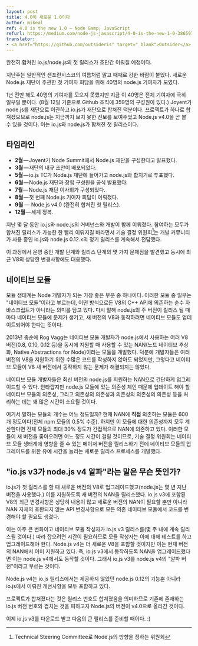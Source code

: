 ```yaml
---
layout: post
title: 4.0이 새로운 1.0이다
author: mikeal
ref: 4.0 is the new 1.0 — Node &amp; JavaScript
refurl: https://medium.com/node-js-javascript/4-0-is-the-new-1-0-386597a3436d
translator:
- <a href="https://github.com/outsideris" target="_blank">Outsider</a>
---
```


<!--
The first fully converged io.js/node.js release coming soon.

Last week was a typical San Francisco summer, sunny with occasionally hostile
winds. This was the setting for 40 node.js contributors to gather for the
first ever Collaborator Summit, organized by the new Node.js Foundation.
-->
완전히 합쳐진 io.js/node.js의 첫 릴리스가 조만간 이뤄질 예정이다.

지난주는 일반적인 샌프란시스코의 여름처럼 맑고 때때로 강한 바람이 불었다. 새로운 Node.js 재단이
주관한 첫 기여자 회담을 위해 40명의 node.js 기여자가 모였다.

<!--
A year ago we didn’t have 40 contributors to gather but today this represents
only a fraction of the total contributor base (359 GitHub org members as of
8/12). This is due in large part to Joyent’s migration of node.js to
a foundation and the merger of io.js into that foundation. As a unified
project node.js has seen more progress than ever and will soon see
Node.js v4.0 — the first unified release of the io.js and node.js codebases.
-->
1년 전만 해도 40명의 기여자를 모으지 못했지만 지금 이 40명은 전체 기여자에 극히 일부일 뿐이다.
(8월 12일 기준으로 Github 조직에 359명의 구성원이 있다.) Joyent가 node.js를 재단으로 이관하고
io.js가 재단으로 합쳐진 덕분이다. 프로젝트가 하나로 합쳐졌으므로 node.js는 지금까지 보지 못한 진보를
보여주었고 Node.js v4.0을 곧 볼 수 있을 것이다. 이는 io.js와 node.js가 합쳐진 첫 릴리스이다.

<!--
## Timeline
* **February** — Joyent announces formation of the Node.js Foundation at Node Summit.
* **March** — Foundation By-law drafts are circulated.
* **May** — io.js TC votes to enter the Node.js Foundation and merge with node.js.
* **June** — Official launch of the Node.js Foundation w/ founding members.
* **July** — Node.js Foundation Board of Directors established.
* **August** — First ever Node.js Collaborator Summit.
* **September** — Node.js v4.0 (first fully converged release).
* **December** — World Domination.
-->
## 타임라인
* **2월** — Joyent가 Node Summit에서 Node.js 재단을 구성한다고 발표했다.
* **3월** — 재단의 내규 초안이 배포되었다.
* **5월** — io.js TC가 Node.js 재단에 들어가고 node.js와 합치기로 투표했다.
* **6월** — Node.js 재단과 창립 구성원을 공식 발표했다.
* **7월** — Node.js 재단 이사회가 구성되었다.
* **8월** — 첫 번째 Node.js 기여자 회담이 이뤄졌다.
* **9월** — Node.js v4.0 (완전히 합쳐진 첫 릴리스).
* **12월** — 세계 정복.

<!--
For the last few months governance and development of io.js and node.js have
happened jointly. While everyone involved would like to see a converged release
happen as quickly as possible the TSC has also been dedicated to continuing
regular releases of io.js and node.js 0.12.x which are in use
by the developer community.
-->
지난 몇 달 동안 io.js와 node.js의 거버넌스와 개발이 함께 이뤄졌다. 참여하는 모두가 합쳐진 릴리스가
가능한 한 빨리 이뤄지길 바라면서 기술 결정 위원회[^1]는 개발 커뮤니티가 사용 중인 io.js와 node.js 0.12.x의
정기 릴리스를 계속해서 전담했다.

<!--
Along the way we discovered a few problems with the development and release
process we were operating under and have also struggled with
a recent sizable change to V8.
-->
이 과정에서 운영 중인 개발 단계와 릴리스 단계의 몇 가지 문제점을 발견했고 동시에 최근 V8의 상당한
변경사항에도 대응했다.

<!--
## Native Modules
-->
## 네이티브 모듈

<!--
The module ecosystem is one of the best parts of being a Node developer.
A tiny portion of these modules are what we call “native modules” meaning
that they rely, in some way, on V8's C++ API and are not purely JavaScript.
This has meant that every major release of node.js broke these native modules
and they would each have to be updated to work with a newer v8.
-->
모듈 생태계는 Node 개발자가 되는 가장 좋은 부분 중 하나이다.
이러한 모듈 중 일부는 "네이티브 모듈"이라고 부르는데, 어떤 방식으로든 V8의 C++ API에 의존하는 순수
자바스크립트가 아니라는 의미를 담고 있다. 다시 말해 node.js의 주 버전이 릴리스 될 때마다 네이티브
모듈에 문제가 생기고, 새 버전의 V8과 동작하려면 네이티브 모듈도 업데이트되어야 한다는 뜻이다.

<!--
In mid-2013 Rod Vagg released NAN (Native Abstractions for Node), a module
which can be used by native module developers to simultaneously support
multiple versions of V8 found in node.js (0.8, 0.10, 0.12, etc). This meant
that developers didn’t have to write lots of code to handle varying versions
of V8 but it didn’t stop native modules from being broken by new versions of V8.
-->
2013년 중순에 Rog Vagg는 네이티브 모듈 개발자가 node.js에서 사용하는
여러 V8 버전(0.8, 0.10, 0.12 등)을 동시에 지원할 때 사용할 수 있는 NAN(노드 네이티브 추상화,
Native Abstractions for Node)이라는 모듈을 개발했다. 덕분에 개발자들은 여러 버전의 V8을
지원하기 위한 수많은 코드를 작성하지 않아도 되었지만, 그렇다고 네이티브 모듈이 V8 새 버전에서
동작하지 않는 문제가 해결되지는 않았다.

<!--
For most of the history of NAN native module developers have been able
simply upgrade their version of NAN to one that includes support for
the latest version of node.js. Unfortunately, the deep dependency chains
found in node.js modules means that it still takes quite a bit of time for
the dependencies of a native module to be updated (and the deps of deps,
and deps of deps of deps, and so on).
-->
네이티브 모듈 개발자들은 최신 버전의 node.js를 지원하는 NAN으로 간단하게 업그레이드할 수 있다.
안타깝지만 node.js 모듈에 있는 의존성 체인 때문에 업데이트 해야 할 네이티브 모듈의 의존성, 그리고
의존성의 의존성과 의존성의 의존성의 의존성 등을 처리하는 데는 꽤 많은 시간이 소요될 것이다.

<!--
How many modules are we talking about? Less than 600 modules currently
depend **directly** on NAN (less than half a percent of the total modules
in NPM) but if you factor in all the deep dependencies on those modules up
to 30% of the modules in npm depend indirectly on NAN. Being that it takes
a while for these modules to all catch up to new versions the TSC developed
a new release process which leaves a longer period of time for modules
to upgrade before major releases go out that affect the native module ecosystem.
-->
여기서 말하는 모듈의 개수는 어느 정도일까? 현재 NAN에 **직접** 의존하는 모듈은 600개
정도이다(전체 npm 모듈의 0.5% 수준). 하지만 이 모듈에 대한 의존성까지 모두 계산한다면 전체 모듈의
최대 30% 정도가 간접적으로 NAN에 의존하고 있다. 이러한 모듈이 새 버전을 좇아오려면 어느 정도 시간이
걸릴 것이므로, 기술 결정 위원회는 네이티브 모듈 생태계에 영향을 줄 수 있는 메이저 버전을 릴리스하기 전에
네이티브 모듈의 업그레이드를 위한 유예 시간을 늘리는 새로운 릴리스 프로세스를 개발했다.

<!--
## What does “io.js v3 is node.js v4 alpha” mean?
-->
## "io.js v3가 node.js v4 알파"라는 말은 무슨 뜻인가?

<!--
When io.js was first released it upgraded to a newer version of V8
(node.js was a few years out of date) and a new version of NAN was released
to support it. Recent changes to V8 which are included in io.js v3 are much
more profound and require not only a newer version of NAN but a breaking API
change in NAN itself which requires code changes in all dependent native modules.
-->
io.js가 첫 릴리스를 할 때 새로운 버전의 V8로 업그레이드했고(node.js는 몇 년 지난 버전을 사용했다.)
이를 지원하도록 새 버전의 NAN을 릴리스했다. io.js v3에 포함된 V8의 최근 변경사항은 상당히 내용이
많고 새로운 버전의 NAN이 필요할 뿐만 아니라 NAN 자체의 호환되지 않는 API 변경사항으로 모든 의존
네이티브 모듈에서 코드를 변경해야 할 필요도 생겼다.

<!--
Knowing that this is a big change and that native module authors need time
to catch up io.js v3 has been released, and will continue to be released
in the coming weeks, for module authors to test and upgrade against.
Node.js v4 will contain an even newer V8, but one that is already supported
by the current version of NAN. This means that everyone who upgrades NAN
to work on io.js v3 will also work with node.js v4 which is why we are
calling io.js v3 an “alpha series” for node.js v4.
-->
이는 아주 큰 변화이고 네이티브 모듈 작성자가 io.js v3 릴리스를(몇 주 내에 계속 릴리스될 것이다.) 따라
잡으려면 시간이 필요하므로 모듈 작성자는 이에 대해 테스트를 하고 업그레이드해야 한다. Node.js v4는
더 새로운 V8을 포함할 것이지만 이는 현재 버전의 NAN에서 이미 지원하고 있다. 즉, io.js v3에서
동작하도록 NAN을 업그레이드했다면 이는 node.js v4에서도 동작할 것이다. 그래서 io.js v3를
node.js v4의 "알파 버전"이라고 부르는 것이다.

<!--
Node.js v4 will contain all the improvements made in io.js as well as features
from node.js 0.12 that have not yet been present in an io.js release.

Having a converged project means converged release numbers which is
why Node.js is jumping to v4.0 and avoiding overlap with any existing
io.js version numbers.

Now, go ahead and download io.js v3 and start preparing
for our next big release :)
-->
Node.js v4는 io.js 릴리스에서는 제공하지 않았던 node.js 0.12의 기능뿐 아니라 io.js에서
이뤄진 개선사항을 모두 포함하고 있다.

프로젝트가 합쳐졌다는 것은 릴리스 번호도 합쳐졌음을 의미하므로 기존에 존재하는 io.js 버전 번호와
겹치는 것을 피하고자 Node.js의 버전이 v4.0으로 올라간 것이다.

이제 io.js v3를 다운로드 받고 다음의 큰 릴리스를 준비할 때이다. :)

[^1]: Technical Steering Committee로 Node.js의 방향을 정하는 위원회
